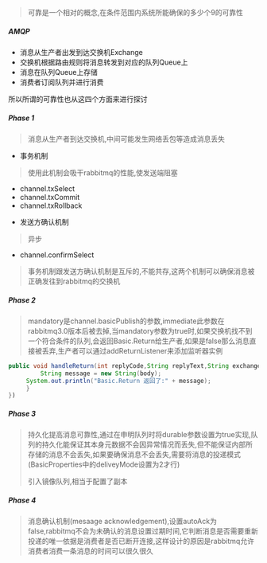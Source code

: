 > 可靠是一个相对的概念,在条件范围内系统所能确保的多少个9的可靠性 

##### AMQP
- 消息从生产者出发到达交换机Exchange
- 交换机根据路由规则将消息转发到对应的队列Queue上
- 消息在队列Queue上存储
- 消费者订阅队列并进行消费

所以所谓的可靠性也从这四个方面来进行探讨

##### Phase 1
> 消息从生产者到达交换机,中间可能发生网络丢包等造成消息丢失
- 事务机制
> 使用此机制会吸干rabbitmq的性能,使发送端阻塞
  * channel.txSelect
  * channel.txCommit
  * channel.txRollback
- 发送方确认机制 
> 异步

  * channel.confirmSelect

> 事务机制跟发送方确认机制是互斥的,不能共存,这两个机制可以确保消息被正确发往到rabbitmq的交换机

##### Phase 2
> mandatory是channel.basicPublish的参数,immediate此参数在rabbitmq3.0版本后被去掉,当mandatory参数为true时,如果交换机找不到一个符合条件的队列,会返回Basic.Return给生产者,如果是false那么消息直接被丢弃,生产者可以通过addReturnListener来添加监听器实例
```java
public void handleReturn(int replyCode,String replyText,String exchange,String routingKey,AMQP.BasicProperties bp,byte[] body) {
     	 String message = new String(body);
	 System.out.println("Basic.Return 返回了:" + message);
     }
})
```


##### Phase 3
> 持久化提高消息可靠性,通过在申明队列时将durable参数设置为true实现,队列的持久化能保证其本身元数据不会因异常情况而丢失,但不能保证内部所存储的消息不会丢失,如果要确保消息不会丢失,需要将消息的投递模式(BasicProperties中的deliveyMode设置为2才行)
>
> 引入镜像队列,相当于配置了副本

##### Phase 4
> 消息确认机制(mesaage acknowledgement),设置autoAck为false,rabbitmq不会为未确认的消息设置过期时间,它判断消息是否需要重新投递的唯一依据是消费者是否已断开连接,这样设计的原因是rabbitmq允许消费者消费一条消息的时间可以很久很久 
